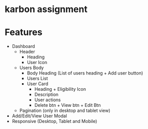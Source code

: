 # karbon assignment

# Features
 - Dashboard
   - Header
     - Heading
     - User Icon
   - Users Body
     - Body Heading (List of users heading + Add user button)
     - Users List
      - User Card
        - Heading + Eligibility Icon
        - Description
        - User actions
         - Delete btn + View btn + Edit Btn
   - Pagination (only in desktop and tablet view)
 - Add/Edit/View User Modal
 - Responsive (Desktop, Tablet and Mobile)
  